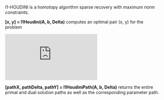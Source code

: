 l1-HOUDINI is a homotopy algorithm sparse recovery with maximum norm constraints.

**[x, y] = l1Houdini(A, b, Delta)** computes an optimal pair (x, y) for the problem

![equation](http://www.sciweavers.org/tex2img.php?eq=%5Cmin_x%20%5C%20%5CVert%20x%5CVert_1%20%5Cquad%20%5Cmathrm%7Bs.t%7D%20%5C%20%5CVert%20Ax%20-%20b%5CVert_%7B%5Cinfty%7D%20%5Cleq%20%5Cdelta&bc=White&fc=Black&im=png&fs=12&ff=arev&edit=0)

**[pathX, pathDelta, pathY] = l1HoudiniPath(A, b, Delta)** returns the entire primal and dual solution paths as well as the corresponding parameter path.